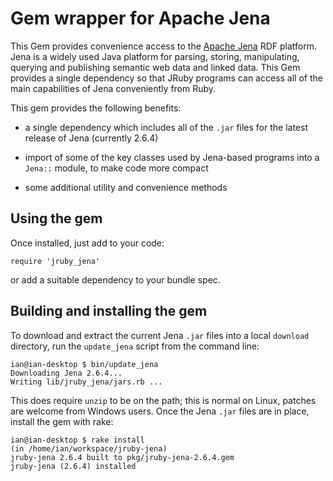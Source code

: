 # Gem wrapper for Apache Jena

This Gem provides convenience access to the [Apache Jena](http://incubator.apache.org/jena)
RDF platform. Jena is a widely used Java platform for parsing, storing, manipulating,
querying and publishing semantic web data and linked data. This Gem provides a single
dependency so that JRuby programs can access all of the main capabilities of Jena
conveniently from Ruby.

This gem provides the following benefits:

* a single dependency which includes all of the `.jar` files for the latest release
of Jena (currently 2.6.4)

* import of some of the key classes used by Jena-based programs into a `Jena::`
module, to make code more compact

* some additional utility and convenience methods

## Using the gem

Once installed, just add to your code:

    require 'jruby_jena'

or add a suitable dependency to your bundle spec.

## Building and installing the gem

To download and extract the current Jena `.jar` files into a local `download` directory,
run the `update_jena` script from the command line:

    ian@ian-desktop $ bin/update_jena
    Downloading Jena 2.6.4...
    Writing lib/jruby_jena/jars.rb ...

This does require `unzip` to be on the path; this is normal on Linux, patches are
welcome from Windows users. Once the Jena `.jar` files are in place, install the gem
with rake:

    ian@ian-desktop $ rake install
    (in /home/ian/workspace/jruby-jena)
    jruby-jena 2.6.4 built to pkg/jruby-jena-2.6.4.gem
    jruby-jena (2.6.4) installed
